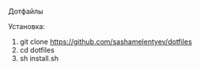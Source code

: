 Дотфайлы

Установка:

1. git clone https://github.com/sashamelentyev/dotfiles
2. cd dotfiles
3. sh install.sh
